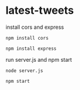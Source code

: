 # latest-tweets
install cors and express

```npm install cors```

```npm install express```

run server.js and npm start

```node server.js```

```npm start```

